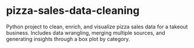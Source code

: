 # pizza-sales-data-cleaning
Python project to clean, enrich, and visualize pizza sales data for a takeout business. Includes data wrangling, merging multiple sources, and generating insights through a box plot by category.
